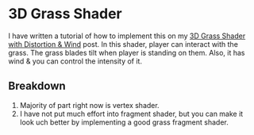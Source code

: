 # 3D Grass Shader
I have written a tutorial of how to implement this on my [3D Grass Shader with Distortion & Wind](https://gameidea.org/2023/12/03/3d-grass-shader-with-distortion-wind/) post. In this shader, player can interact with the grass. The grass blades tilt when player is standing on them. Also, it has wind & you can control the intensity of it.

## Breakdown
1. Majority of part right now is vertex shader.
2. I have not put much effort into fragment shader, but you can make it look uch better by implementing a good grass fragment shader.